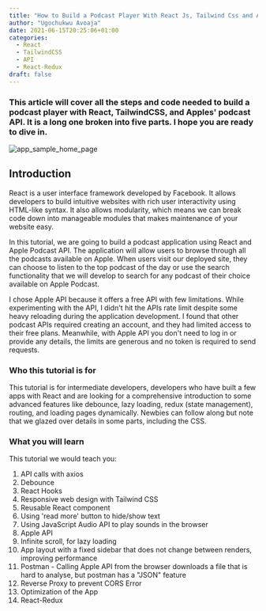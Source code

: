 ```yaml
---
title: "How to Build a Podcast Player With React Js, Tailwind Css and Apple Podcast API"
author: "Ugochukwu Avoaja"
date: 2021-06-15T20:25:06+01:00
categories:
  - React
  - TailwindCSS
  - API
  - React-Redux
draft: false
---
```


### This article will cover all the steps and code needed to build a podcast player with React, TailwindCSS, and Apples' podcast API. It is a long one broken into five parts. I hope you are ready to dive in.

![app_sample_home_page](/img/rpp_new.png)

## Introduction

React is a user interface framework developed by Facebook. It allows developers to build intuitive websites with rich user interactivity using HTML-like syntax. It also allows modularity, which means we can break code down into manageable modules that makes maintenance of your website easy.

In this tutorial, we are going to build a podcast application using React and Apple Podcast API. The application will allow users to browse through all the podcasts available on Apple. When users visit our deployed site, they can choose to listen to the top podcast of the day or use the search functionality that we will develop to search for any podcast of their choice available on Apple Podcast.

I chose Apple API because it offers a free API with few limitations. While experimenting with the API, I didn't hit the APIs rate limit despite some heavy reloading during the application development. I found that other podcast APIs required creating an account, and they had limited access to their free plans. Meanwhile, with Apple API you don't need to log in or provide any details, the limits are generous and no token is required to send requests.

### Who this tutorial is for
This tutorial is for intermediate developers, developers who have built a few apps with React and are looking for a comprehensive introduction to some advanced features like debounce, lazy loading, redux (state management), routing, and loading pages dynamically. Newbies can follow along but note that we glazed over details in some parts, including the CSS.

### What you will learn

This tutorial we would teach you:

1. API calls with axios
2. Debounce
3. React Hooks
4. Responsive web design with Tailwind CSS
5. Reusable React component
6. Using 'read more' button to hide/show text
7. Using JavaScript Audio API to play sounds in the browser
8. Apple API
9. Infinite scroll, for lazy loading
10. App layout with a fixed sidebar that does not change between renders, improving performance
11. Postman - Calling Apple API from the browser downloads a file that is hard to analyse, but postman has a "JSON" feature
12. Reverse Proxy to prevent CORS Error
13. Optimization of the App
14. React-Redux